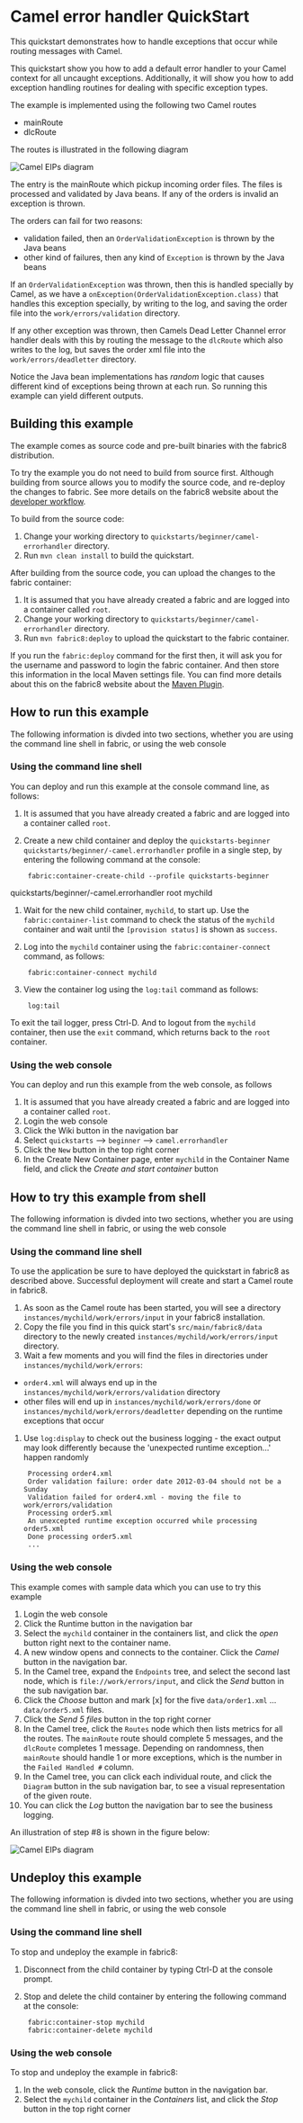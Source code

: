 # Camel error handler QuickStart

This quickstart demonstrates how to handle exceptions that occur while routing messages with Camel.

This quickstart show you how to add a default error handler to your Camel context for all uncaught exceptions. Additionally, it will show you how to add exception handling routines for dealing with specific exception types.

The example is implemented using the following two Camel routes

* mainRoute
* dlcRoute

The routes is illustrated in the following diagram

![Camel EIPs diagram](https://raw.githubusercontent.com/fabric8io/fabric8/master/docs/images/camel-errorhandler-diagram.jpg)

The entry is the mainRoute which pickup incoming order files. The files is processed and validated by Java beans. If any of the orders is invalid an exception is thrown.

The orders can fail for two reasons:

* validation failed, then an `OrderValidationException` is thrown by the Java beans
* other kind of failures, then any kind of `Exception` is thrown by the Java beans

If an `OrderValidationException` was thrown, then this is handled specially by Camel, as we have a `onException(OrderValidationException.class)` that handles this exception specially, by writing to the log, and saving the order file into the `work/errors/validation` directory.

If any other exception was thrown, then Camels Dead Letter Channel error handler deals with this by routing the message to the `dlcRoute` which also writes to the log, but saves the order xml file into the `work/errors/deadletter` directory.

Notice the Java bean implementations has *random* logic that causes different kind of exceptions being thrown at each run. So running this example can yield different outputs.

## Building this example

The example comes as source code and pre-built binaries with the fabric8 distribution. 

To try the example you do not need to build from source first. Although building from source allows you to modify the source code, and re-deploy the changes to fabric. See more details on the fabric8 website about the [developer workflow](http://fabric8.io/gitbook/developer.html).

To build from the source code:

1. Change your working directory to `quickstarts/beginner/camel-errorhandler` directory.
1. Run `mvn clean install` to build the quickstart.

After building from the source code, you can upload the changes to the fabric container:

1. It is assumed that you have already created a fabric and are logged into a container called `root`.
1. Change your working directory to `quickstarts/beginner/camel-errorhandler` directory.
1. Run `mvn fabric8:deploy` to upload the quickstart to the fabric container.

If you run the `fabric:deploy` command for the first then, it will ask you for the username and password to login the fabric container.
And then store this information in the local Maven settings file. You can find more details about this on the fabric8 website about the [Maven Plugin](http://fabric8.io/gitbook/mavenPlugin.html).


## How to run this example

The following information is divded into two sections, whether you are using the command line shell in fabric, or using the web console

### Using the command line shell

You can deploy and run this example at the console command line, as follows:

1. It is assumed that you have already created a fabric and are logged into a container called `root`.
1. Create a new child container and deploy the `quickstarts-beginner
quickstarts/beginner/-camel.errorhandler` profile in a single step, by entering the
 following command at the console:

        fabric:container-create-child --profile quickstarts-beginner
quickstarts/beginner/-camel.errorhandler root mychild

1. Wait for the new child container, `mychild`, to start up. Use the `fabric:container-list` command to check the status of the `mychild` container and wait until the `[provision status]` is shown as `success`.
1. Log into the `mychild` container using the `fabric:container-connect` command, as follows:

        fabric:container-connect mychild

1. View the container log using the `log:tail` command as follows:

        log:tail

To exit the tail logger, press Ctrl-D. And to logout from the `mychild` container, then use the `exit` command, which returns back to the `root` container.

### Using the web console

You can deploy and run this example from the web console, as follows

1. It is assumed that you have already created a fabric and are logged into a container called `root`.
1. Login the web console
1. Click the Wiki button in the navigation bar
1. Select `quickstarts` --> `beginner` --> `camel.errorhandler`
1. Click the `New` button in the top right corner
1. In the Create New Container page, enter `mychild` in the Container Name field, and click the *Create and start container* button


## How to try this example from shell

The following information is divded into two sections, whether you are using the command line shell in fabric, or using the web console

### Using the command line shell

To use the application be sure to have deployed the quickstart in fabric8 as described above. Successful deployment will create and start a Camel route in fabric8.

1. As soon as the Camel route has been started, you will see a directory `instances/mychild/work/errors/input` in your fabric8 installation.
1. Copy the file you find in this quick start's `src/main/fabric8/data` directory to the newly created
`instances/mychild/work/errors/input` directory.
1. Wait a few moments and you will find the files in directories under `instances/mychild/work/errors`:
  * `order4.xml` will always end up in the `instances/mychild/work/errors/validation` directory
  * other files will end up in `instances/mychild/work/errors/done` or `instances/mychild/work/errors/deadletter` depending on the runtime exceptions that occur
1. Use `log:display` to check out the business logging - the exact output may look differently because the 'unexpected runtime exception...' happen randomly

        Processing order4.xml
        Order validation failure: order date 2012-03-04 should not be a Sunday
        Validation failed for order4.xml - moving the file to work/errors/validation
        Processing order5.xml
        An unexcepted runtime exception occurred while processing order5.xml
        Done processing order5.xml
        ...

### Using the web console

This example comes with sample data which you can use to try this example

1. Login the web console
1. Click the Runtime button in the navigation bar
1. Select the `mychild` container in the containers list, and click the *open* button right next to the container name.
1. A new window opens and connects to the container. Click the *Camel* button in the navigation bar. 
1. In the Camel tree, expand the `Endpoints` tree, and select the second last node, which is `file://work/errors/input`, and click the *Send* button in the sub navigation bar.
1. Click the *Choose* button and mark [x] for the five `data/order1.xml` ... `data/order5.xml` files.
1. Click the *Send 5 files* button in the top right corner
1. In the Camel tree, click the `Routes` node which then lists metrics for all the routes. The `mainRoute` route should complete 5 messages, and the `dlcRoute` completes 1 message. Depending on randomness, then `mainRoute` should handle 1 or more exceptions, which is the number in the `Failed Handled #` column.
1. In the Camel tree, you can click each individual route, and click the `Diagram` button in the sub navigation bar, to see a visual representation of the given route.  
1. You can click the *Log* button the navigation bar to see the business logging.

An illustration of step #8 is shown in the figure below:

![Camel EIPs diagram](https://raw.githubusercontent.com/fabric8io/fabric8/master/docs/images/camel-errorhandler-route-table.png)


## Undeploy this example

The following information is divded into two sections, whether you are using the command line shell in fabric, or using the web console

### Using the command line shell

To stop and undeploy the example in fabric8:

1. Disconnect from the child container by typing Ctrl-D at the console prompt.
1. Stop and delete the child container by entering the following command at the console:

        fabric:container-stop mychild
        fabric:container-delete mychild

### Using the web console

To stop and undeploy the example in fabric8:

1. In the web console, click the *Runtime* button in the navigation bar.
1. Select the `mychild` container in the *Containers* list, and click the *Stop* button in the top right corner

